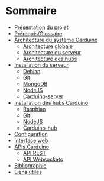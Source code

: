 # Sommaire

* [Présentation du projet](getting-started/readme.md)
* [Prérequis/Glossaire]()
* [Architecture du système Carduino](architecture/readme.md)
    * [Architecture globale](architecture/global.md)
    * [Architecture du serveur](architecture/server.md)
    * [Architecture des hubs](architecture/hubs.md)
* [Installation du serveur](install-server/readme.md)
    * [Debian](install-server/debian.md)
    * [Git](install-server/git.md)
    * [MongoDB](install-server/mongodb.md)
    * [NodeJS](install-server/nodejs.md)
    * [Carduino-server](install-server/carduino-server.md)
* [Installation des hubs Carduino](install-hub/readme.md)
    * [Raspbian]()
    * [Git]()
    * [NodeJS]()
    * [Carduino-hub]()
* [Configuration]()
* [Interface web]()
* [APIs Carduino]()
    * [API REST]()
    * [API Websockets]()
* [Bibliographie]()
* [Liens utiles]()


